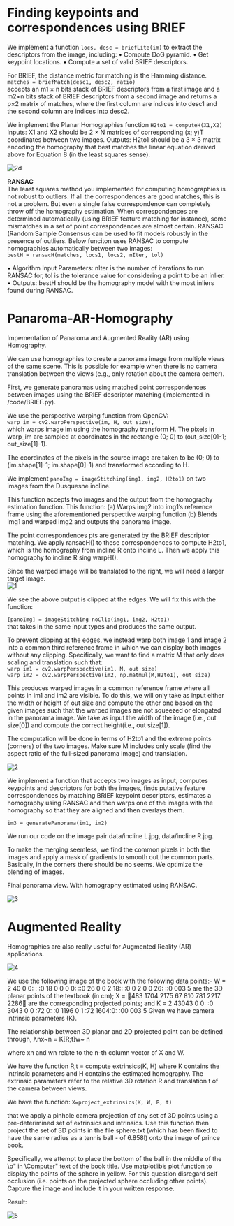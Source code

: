 # Finding keypoints and correspondences using BRIEF
We implement a function ```locs, desc = briefLite(im)``` to extract the descriptors from the image, including:
• Compute DoG pyramid.
• Get keypoint locations.
• Compute a set of valid BRIEF descriptors.

For BRIEF, the distance metric for matching is the Hamming distance.      
```matches = briefMatch(desc1, desc2, ratio)```    
accepts an m1 × n bits stack of BRIEF descriptors from a first image and a
m2×n bits stack of BRIEF descriptors from a second image and returns a p×2 matrix of
matches, where the first column are indices into desc1 and the second column are indices
into desc2. 


We implement the  Planar Homographies function
```H2to1 = computeH(X1,X2)```
Inputs: X1 and X2 should be 2 × N matrices of corresponding (x; y)T coordinates between
two images.
Outputs: H2to1 should be a 3 × 3 matrix encoding the homography that best matches
the linear equation derived above for Equation 8 (in the least squares sense).

![2d](/results/brief.png)

**RANSAC**    
The least squares method you implemented for computing homographies is not robust to outliers. If all the correspondences are good matches, this is not a problem. But even a single false correspondence can completely throw off the homography estimation. When correspondences are determined automatically (using BRIEF feature matching for instance), some mismatches in a set of point correspondences are almost certain. RANSAC (Random Sample Consensus can be used to fit models robustly in the presence of outliers.
Below funciton uses RANSAC to compute homographies automatically between two images:    
```bestH = ransacH(matches, locs1, locs2, nIter, tol)```

• Algorithm Input Parameters: nIter is the number of iterations to run RANSAC for, tol is the tolerance value for considering a point to be an inlier.
• Outputs: bestH should be the homography model with the most inliers found during RANSAC.

# Panaroma-AR-Homography
Impementation of Panaroma and Augmented Reality (AR) using Homography.

We can use homographies to create a panorama image from multiple views of the same scene. This is possible for example when there is no camera translation between the views (e.g., only rotation about the camera center).

First, we generate panoramas using matched point correspondences between images using the BRIEF descriptor matching (implemented in /code/BRIEF.py). 

We use the perspective warping function from OpenCV:     
```warp im = cv2.warpPerspective(im, H, out size),```    
which warps image im using the homography transform H. The pixels in warp_im are sampled at coordinates in the rectangle (0; 0) to (out_size[0]-1; out_size[1]-1).

The coordinates of the pixels in the source image are taken to be (0; 0) to (im.shape[1]-1; im.shape[0]-1) and transformed according to H. 

We implement ```panoImg = imageStitching(img1, img2, H2to1)``` on two images from the Dusquesne incline. 

This function accepts two images and the output from the homography estimation function. This function:
(a) Warps img2 into img1’s reference frame using the aforementioned perspective warping function
(b) Blends img1 and warped img2 and outputs the panorama image.

The point correspondences pts are generated by the BRIEF descriptor matching.
We apply ransacH() to these correspondences to compute H2to1, which is the homography from incline R onto incline L. Then we apply this homography to incline R sing warpH().

Since the warped image will be translated to the right, we will need a larger target image.  
![1](/results/6_1.jpg)

We see the above output is clipped at the edges. We will fix this with the function:   
   
```[panoImg] = imageStitching noClip(img1, img2, H2to1)```      
that takes in the same input types and produces the same output.

To prevent clipping at the edges, we instead warp both image 1 and image 2 into a common third reference frame in which we can display both images without any clipping. Specifically, we want to find a matrix M that only does scaling and translation
such that:      
```warp im1 = cv2.warpPerspective(im1, M, out size)```     
```warp im2 = cv2.warpPerspective(im2, np.matmul(M,H2to1), out size)```   

This produces warped images in a common reference frame where all points in im1 and im2 are visible. To do this, we will only take as input either the width or height of out size and compute the other one based on the given images such that the warped
images are not squeezed or elongated in the panorama image. We take as input the width of the image (i.e., out size[0]) and  compute the correct height(i.e., out size[1]).    

The computation will be done in terms of H2to1 and the extreme points (corners) of the two images. Make sure M includes only scale (find the aspect ratio of the full-sized panorama image) and translation.  

![2](/results/q6_2_pan.jpg)

We implement a function that accepts two images as input, computes keypoints and descriptors for both the images, finds putative feature correspondences by matching BRIEF keypoint descriptors, estimates a homography using RANSAC and then warps one of the images with the homography so that they are aligned and then overlays them.
   
```im3 = generatePanorama(im1, im2)```  

We run our code on the image pair data/incline L.jpg, data/incline R.jpg.

To make the merging seemless, we find the common pixels in both the images and apply a mask of gradients to smooth out the common parts. Basically, in the corners there should be no seems. We optimize the blending of images.

Final panorama view. With homography estimated using RANSAC.

![3](/results/q6_3.jpg)



# Augmented Reality

Homographies are also really useful for Augmented Reality (AR) applications.

![4](/results/pb.jpeg)

We use the following image of the book with the following data points:-
W = 2 40 0 0: : :0 18 0 0 0 0: ::0 26 0 0 2 18:: :0 0 2 0 0 26: ::0 003 5
are the 3D planar points of the textbook (in cm);
X = 483 1704 2175 67 810 781 2217 2286
are the corresponding projected points; and
K = 2 43043 0 0: :0 3043 0 0 :72 0: :0 1196 0 1 :72 1604:0: :00 003 5
Given we have camera intrinsic parameters (K).

The relationship between 3D planar and 2D projected point can be defined through,
λnx~n = K[R;t]w~ n 

where xn and wn relate to the n-th column vector of X and W.

We have the function R,t = compute extrinsics(K, H) where K contains the intrinsic parameters and H contains the estimated homography.
The extrinsic parameters refer to the relative 3D rotation R and translation t of the camera between views. 

We have the function:
```X=project_extrinsics(K, W, R, t)```

that we apply a pinhole camera projection of any set of 3D points using a pre-deterimined set of extrinsics and intrinsics. Use this function then project the set of 3D points in the file sphere.txt (which has been fixed to have the same radius as a tennis ball - of 6.858l) onto the image of prince book.

Specifically, we attempt to place the bottom of the ball in the middle of the \o" in \Computer" text
of the book title. Use matplotlib’s plot function to display the points of the sphere in
yellow. For this question disregard self occlusion (i.e. points on the projected sphere
occluding other points). Capture the image and include it in your written response.

Result:

![5](/results/pb2.png)
